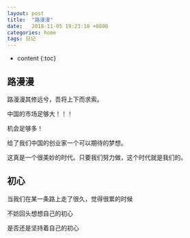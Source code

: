 ```yaml
---
layout: post
title:  "路漫漫"
date:   2018-11-05 19:23:18 +0800
categories: home
tags: 日记
---
```


* content
{:toc}


## 路漫漫

路漫漫其修远兮，吾将上下而求索。

中国的市场足够大！！！

机会足够多！

给了我们中国的创业家一个可以期待的梦想。

这真是一个很美妙的时代。只要我们努力做，这个时代就是我们的。



## 初心

当我们在某一条路上走了很久，觉得很累的时候

不妨回头想想自己的初心

是否还是坚持着自己的初心









